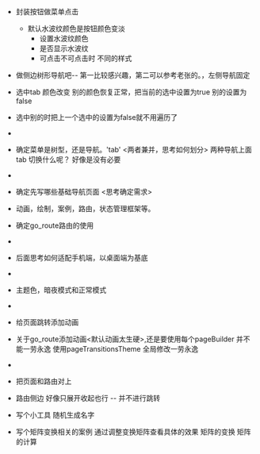 - 封装按钮做菜单点击
  - 默认水波纹颜色是按钮颜色变淡
    - 设置水波纹颜色
    - 是否显示水波纹
    - 可点击不可点击时 不同的样式
- 做侧边树形导航吧-- 第一比较感兴趣，第二可以参考老张的。，左侧导航固定
- 选中tab 颜色改变 别的颜色恢复正常，把当前的选中设置为true 别的设置为 false
- 选中别的时把上一个选中的设置为false就不用遍历了 
- 
- 确定菜单是树型，还是导航。'tab' <两者兼并，思考如何划分> 两种导航上面tab 切换什么呢？ 好像是没有必要
- 
- 确定先写哪些基础导航页面 <思考确定需求>
- 动画，绘制，案例，路由，状态管理框架等。
- 确定go_route路由的使用
- 
- 后面思考如何适配手机端，以桌面端为基底
- 
- 主题色，暗夜模式和正常模式
- 
- 给页面跳转添加动画
- 关于go_route添加动画<默认动画太生硬>,还是要使用每个pageBuilder 并不能一劳永逸 使用pageTransitionsTheme 全局修改一劳永逸
- 
- 把页面和路由对上
- 路由侧边 好像只展开收起也行 -- 并不进行跳转 
- 写个小工具 随机生成名字

- 写个矩阵变换相关的案例 通过调整变换矩阵查看具体的效果  矩阵的变换  矩阵的计算